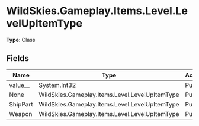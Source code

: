 ﻿# WildSkies.Gameplay.Items.Level.LevelUpItemType

**Type**: Class

## Fields

| Name | Type | Access |
|------|------|--------|
| value__ | System.Int32 | Public |
| None | WildSkies.Gameplay.Items.Level.LevelUpItemType | Public |
| ShipPart | WildSkies.Gameplay.Items.Level.LevelUpItemType | Public |
| Weapon | WildSkies.Gameplay.Items.Level.LevelUpItemType | Public |

